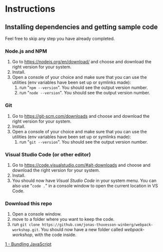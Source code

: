 # Instructions

## Installing dependencies and getting sample code
Feel free to skip any step you have already completed.

### Node.js and NPM
1. Go to https://nodejs.org/en/download/ and choose and download the right version for your system.
2. Install.
3. Open a console of your choice and make sure that you can use the utilities (env variables have been set up or symlinks made):
    1. run "`npm --version`". You should see the output version number.
    2. run "`node --version`". You should see the output version number.

### Git
1. Go to https://git-scm.com/downloads and choose and download the right version for your system.
2. Install.
3. Open a console of your choice and make sure that you can use the utilities (env variables have been set up or symlinks made):
    1. run "`git --version`". You should see the output version number.

### Visual Studio Code (or other editor)
1. Go to https://code.visualstudio.com/#alt-downloads and choose and download the right version for your system. 
2. Install.
3. You should now have *Visual Studio Code* in your system menu. You can also use "`code .`" in a console window to open the current location in VS Code.

### Download this repo
1. Open a console window.
2. move to a folder where you want to keep the code.
2. run `git clone https://github.com/jonas-thuvesson-winberg/webpack-workshop.git`. You should now have a new folder called *webpack-workshop*, with the code inside.


[1 - Bundling JavaScript](.%2F1%20-%20bundling%20javascript%2F1_-_bundling_javascript.md)




